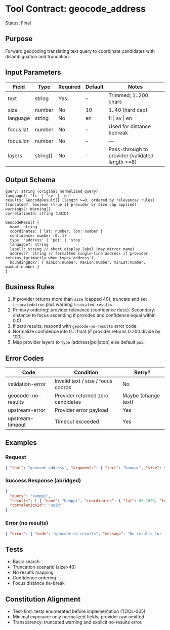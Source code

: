 # Tool Contract: geocode_address

Status: Final

## Purpose

Forward geocoding translating text query to coordinate candidates with disambiguation and truncation.

## Input Parameters

| Field | Type | Required | Default | Notes |
|-------|------|----------|---------|-------|
| text | string | Yes | – | Trimmed; 1..200 chars |
| size | number | No | 10 | 1..40 (hard cap) |
| language | string | No | en | fi \| sv \| en |
| focus.lat | number | No | – | Used for distance tiebreak |
| focus.lon | number | No | – | — |
| layers | string[] | No | – | Pass-through to provider (validated length <=8) |

## Output Schema

```text
query: string (original normalized query)
language?: 'fi' | 'sv' | 'en'
results: GeocodeResult[] (length >=0; ordered by relevance/ rules)
truncated?: boolean (true if provider or size cap applied)
warnings?: Warning[]
correlationId: string (UUID)

GeocodeResult {
  name: string
  coordinates: { lat: number, lon: number }
  confidence: number (0..1)
  type: 'address' | 'poi' | 'stop'
  language?: string
  label?: string // short display label (may mirror name)
  address?: string // formatted single-line address if provider returns (primarily when type='address')
  boundingBox?: { minLon:number, maxLon:number, minLat:number, maxLat:number }
}
```

## Business Rules

1. If provider returns more than `size` (capped 40), truncate and set `truncated=true` plus warning `truncated-results`.
2. Primary ordering: provider relevance (confidence desc). Secondary: distance to focus ascending if provided and confidence equal within 0.01.
3. If zero results, respond with `geocode-no-results` error code.
4. Normalize confidence into 0..1 float (if provider returns 0..100 divide by 100).
5. Map provider layers to `type` (address|poi|stop) else default `poi`.

## Error Codes

| Code | Condition | Retry? |
|------|-----------|--------|
| validation-error | Invalid text / size / focus coords | No |
| geocode-no-results | Provider returned zero candidates | Maybe (change text) |
| upstream-error | Provider error payload | Yes |
| upstream-timeout | Timeout exceeded | Yes |

## Examples

### Request

```json
{ "tool": "geocode_address", "arguments": { "text": "kamppi", "size": 5 } }
```

### Success Response (abridged)

```json
{
  "query": "kamppi",
  "results": [ { "name": "Kamppi", "coordinates": { "lat": 60.1699, "lon": 24.9337 }, "confidence": 0.94, "type": "poi" } ],
  "correlationId": "uuid"
}
```

### Error (no results)

```json
{ "error": { "code": "geocode-no-results", "message": "No results for 'zzzx'", "correlationId": "uuid" } }
```

## Tests

* Basic search
* Truncation scenario (size>40)
* No results mapping
* Confidence ordering
* Focus distance tie-break

## Constitution Alignment

* Test-first: tests enumerated before implementation (TOOL-005)
* Minimal exposure: only normalized fields; provider raw omitted.
* Transparency: truncated warning and explicit no-results error.
